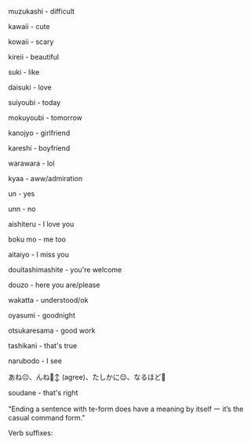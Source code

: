 

muzukashi - difficult

kawaii - cute

kowaii - scary

kireii - beautiful

suki - like

daisuki - love

suiyoubi - today

mokuyoubi - tomorrow

kanojyo - girlfriend

kareshi - boyfriend

warawara - lol

kyaa - aww/admiration

un - yes

unn - no

aishiteru - I love you

boku mo - me too

aitaiyo - I miss you

douitashimashite - you're welcome

douzo - here you are/please

wakatta - understood/ok

oyasumi - goodnight

otsukaresama - good work

tashikani - that's true

narubodo - I see

あね😐、んね🙂‍↕️ (agree)、たしかに😌、なるほど🧐

soudane - that's right



"Ending a sentence with te-form does have a meaning by itself ー it’s the casual command form."

Verb suffixes:

